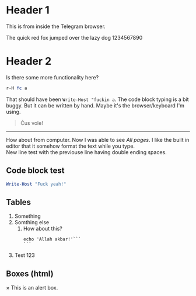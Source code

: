 <!-- TITLE: Test From Mibile -->
<!-- SUBTITLE: A quick summary of Test From Mibile -->

# Header 1
This is from inside the Telegram browser. 

The quick red fox jumped over the lazy dog 1234567890

# Header 2
Is there some more functionality here? 

```powershell
r-H fc a
```
That should have been `Write-Host "fuckin a`. The code block typing is a bit buggy. But it can be written by hand. Maybe it's the browser/keyboard I'm using. 

> Čus vole! 

---

How about from computer. Now I was able to see *All pages*. I like the built in editor that it somehow format the text while you type.  
New line test with the previouse line having double ending spaces.

## Code block test
```powershell
Write-Host "Fuck yeah!"
```

## Tables
1. Something
2. Somthing else
   1. How about this?
      ````
      echo 'Allah akbar!'```
      ```
3. Test 123

## Boxes (html)
<div class="alert">
  <span class="closebtn" onclick="this.parentElement.style.display='none';">&times;</span> 
  This is an alert box.
</div>